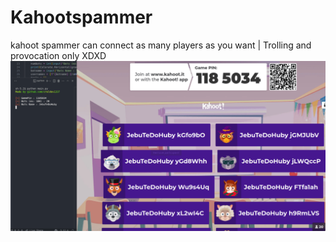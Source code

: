 # Kahootspammer
kahoot spammer can connect as many players as you want | Trolling and provocation only XDXD
![KahootSpammer Menu](https://github.com/crwldev1337/Kahootspammer/blob/main/kahootspammer.png)

